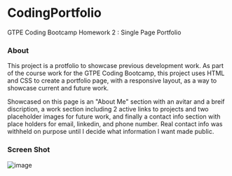 # CodingPortfolio
GTPE Coding Bootcamp Homework 2 : Single Page Portfolio

### About
This project is a protfolio to showcase previous development work.
As part of the course work for the GTPE Coding Bootcamp, this project uses HTML and CSS to create a portfolio page, with a responsive layout, as a way to showcase current and future work.

Showcased on this page is an "About Me" section with an avitar and a breif discription, a work section including 2 active links to projects and two placeholder images for future work, and finally a contact info section with place holders for email, linkedin, and phone number. Real contact info was withheld on purpose until I decide what information I want made public.

### Screen Shot

![image](https://user-images.githubusercontent.com/81862313/124635272-3bb16500-de55-11eb-93f1-ba1b5dd9fe4c.png)

